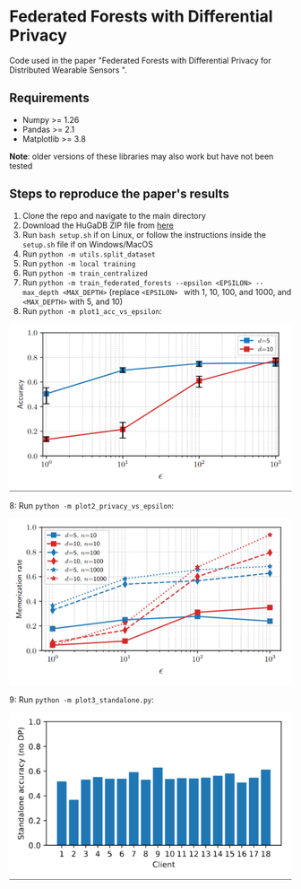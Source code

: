# Federated Forests with Differential Privacy

Code used in the paper "Federated Forests with Differential Privacy for Distributed Wearable Sensors ".

## Requirements 
- Numpy >= 1.26
- Pandas >= 2.1
- Matplotlib >= 3.8

<b>Note</b>: older versions of these libraries may also work but have not been tested

## Steps to reproduce the paper's results

1. Clone the repo and navigate to the main directory
2. Download the HuGaDB ZIP file from [here](https://github.com/romanchereshnev/HuGaDB/blob/master/HumanGaitDataBase.zip)
3. Run `bash setup.sh` if on Linux, or follow the instructions inside the `setup.sh` file if on Windows/MacOS
4. Run `python -m utils.split_dataset`
5. Run `python -m local training`
6. Run `python -m train_centralized`
7. Run `python -m train_federated_forests --epsilon <EPSILON> --max_depth <MAX_DEPTH>` (replace `<EPSILON> ` with 1, 10, 100, and 1000, and `<MAX_DEPTH>` with 5, and 10)
8. Run `python -m plot1_acc_vs_epsilon`:

![image](fig/acc_vs_epsilon.png)

8: Run `python -m plot2_privacy_vs_epsilon`:

![image](fig/privacy_vs_epsilon.png)

9: Run `python -m plot3_standalone.py`:

![image](fig/acc_standalone.png)